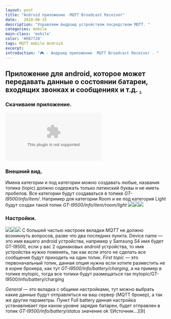 ```yaml
---
layout: post
title: "Android приложение -MQTT Broadcast Receiver"
date:   2018-06-15
description: "Управляем Андроид устройством посредством MQTT. "
categories: mobile
main-class: 'mobile'
color: '#EB7728'
tags: MQTT mobile Android
excerpt:
introduction: "🎮 - Андроид приложение  MQTT Broadcast Receiver . "
---
```


## Приложение для android, которое может передавать данные о состоянии батареи, входящих звонках и сообщениях и т.д. [.][1]
### Скачиваем приложение.
![Скачать][2]
### Внешний вид.
Имена категории и под категории можно создавать любые, названия топика (topic) должно содержать только латинский буквы и не иметь пробелов. Все категории будут создаваться в топике *GT-I9500/info/item/*.  Например для категории Room и ее под категория Light будут создан такой топик  *GT-I9500/info/item/room/light*
![][3]![][4]![][5]
### Настройки.
![][6]![][7]![][8]
С большей частью настроек вкладки *MQTT* не должно возникнуть вопросов, разве что два последних пункта. Device name — это имя вашего android устройства, например у Samsung S4 имя будет GT-I9500, если у вас 2 одинаковых android устройства, то имя устройства нужно поменять, так как если этого не сделать все сообщения будут приходить на один топик. *First topic* — это первоначальный топик, данная опция нужна если хотите разместить не в корне брокера, как тут *GT-I9500/info/battery/charging*, а на пример в топике mytopic, тогда все топики будут размещаться так mytopic/GT-I9500/info/battery/charging

*General* — это вкладка с общими настройками, тут можно выбрать какие данные будут отправляться на ваш сервер (MQTT брокер), а так же другие параметры. Пункт Full battery данная настройка устанавливает при каком уровне зарядке батареи, будет отправлен в топик *GT-I9500/info/battery/status* значение ok
![Источник...][9]



[1]: https://www.youtube.com/watch?v=VtKbiyyVZks
[2]: https://github.com/bondrogeen/CLAW_light/raw/master/app/release/app-release.apk
[3]: https://codedevice.ru/wp-content/uploads/2018/06/Screenshot_app_menu.jpg
[4]: https://codedevice.ru/wp-content/uploads/2018/06/Screenshot_app.jpg
[5]: https://codedevice.ru/wp-content/uploads/2018/06/Screenshot_app_item.jpg
[6]: https://codedevice.ru/wp-content/uploads/2018/06/Settings.jpg
[7]: https://codedevice.ru/wp-content/uploads/2018/06/MQTT_settings.jpg
[8]: https://codedevice.ru/wp-content/uploads/2018/06/General_settings.jpg
[8]: https://codedevice.ru/archives/913




